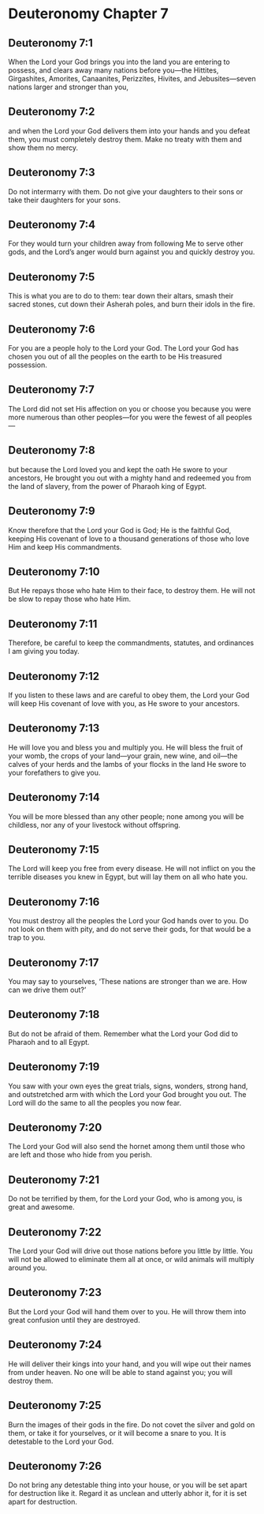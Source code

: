 # Deuteronomy Chapter 7

## Deuteronomy 7:1
When the Lord your God brings you into the land you are entering to possess, and clears away many nations before you—the Hittites, Girgashites, Amorites, Canaanites, Perizzites, Hivites, and Jebusites—seven nations larger and stronger than you,

## Deuteronomy 7:2
and when the Lord your God delivers them into your hands and you defeat them, you must completely destroy them. Make no treaty with them and show them no mercy.

## Deuteronomy 7:3
Do not intermarry with them. Do not give your daughters to their sons or take their daughters for your sons.

## Deuteronomy 7:4
For they would turn your children away from following Me to serve other gods, and the Lord’s anger would burn against you and quickly destroy you.

## Deuteronomy 7:5
This is what you are to do to them: tear down their altars, smash their sacred stones, cut down their Asherah poles, and burn their idols in the fire.

## Deuteronomy 7:6
For you are a people holy to the Lord your God. The Lord your God has chosen you out of all the peoples on the earth to be His treasured possession.

## Deuteronomy 7:7
The Lord did not set His affection on you or choose you because you were more numerous than other peoples—for you were the fewest of all peoples—

## Deuteronomy 7:8
but because the Lord loved you and kept the oath He swore to your ancestors, He brought you out with a mighty hand and redeemed you from the land of slavery, from the power of Pharaoh king of Egypt.

## Deuteronomy 7:9
Know therefore that the Lord your God is God; He is the faithful God, keeping His covenant of love to a thousand generations of those who love Him and keep His commandments.

## Deuteronomy 7:10
But He repays those who hate Him to their face, to destroy them. He will not be slow to repay those who hate Him.

## Deuteronomy 7:11
Therefore, be careful to keep the commandments, statutes, and ordinances I am giving you today.

## Deuteronomy 7:12
If you listen to these laws and are careful to obey them, the Lord your God will keep His covenant of love with you, as He swore to your ancestors.

## Deuteronomy 7:13
He will love you and bless you and multiply you. He will bless the fruit of your womb, the crops of your land—your grain, new wine, and oil—the calves of your herds and the lambs of your flocks in the land He swore to your forefathers to give you.

## Deuteronomy 7:14
You will be more blessed than any other people; none among you will be childless, nor any of your livestock without offspring.

## Deuteronomy 7:15
The Lord will keep you free from every disease. He will not inflict on you the terrible diseases you knew in Egypt, but will lay them on all who hate you.

## Deuteronomy 7:16
You must destroy all the peoples the Lord your God hands over to you. Do not look on them with pity, and do not serve their gods, for that would be a trap to you.

## Deuteronomy 7:17
You may say to yourselves, ‘These nations are stronger than we are. How can we drive them out?’

## Deuteronomy 7:18
But do not be afraid of them. Remember what the Lord your God did to Pharaoh and to all Egypt.

## Deuteronomy 7:19
You saw with your own eyes the great trials, signs, wonders, strong hand, and outstretched arm with which the Lord your God brought you out. The Lord will do the same to all the peoples you now fear.

## Deuteronomy 7:20
The Lord your God will also send the hornet among them until those who are left and those who hide from you perish.

## Deuteronomy 7:21
Do not be terrified by them, for the Lord your God, who is among you, is great and awesome.

## Deuteronomy 7:22
The Lord your God will drive out those nations before you little by little. You will not be allowed to eliminate them all at once, or wild animals will multiply around you.

## Deuteronomy 7:23
But the Lord your God will hand them over to you. He will throw them into great confusion until they are destroyed.

## Deuteronomy 7:24
He will deliver their kings into your hand, and you will wipe out their names from under heaven. No one will be able to stand against you; you will destroy them.

## Deuteronomy 7:25
Burn the images of their gods in the fire. Do not covet the silver and gold on them, or take it for yourselves, or it will become a snare to you. It is detestable to the Lord your God.

## Deuteronomy 7:26
Do not bring any detestable thing into your house, or you will be set apart for destruction like it. Regard it as unclean and utterly abhor it, for it is set apart for destruction.

